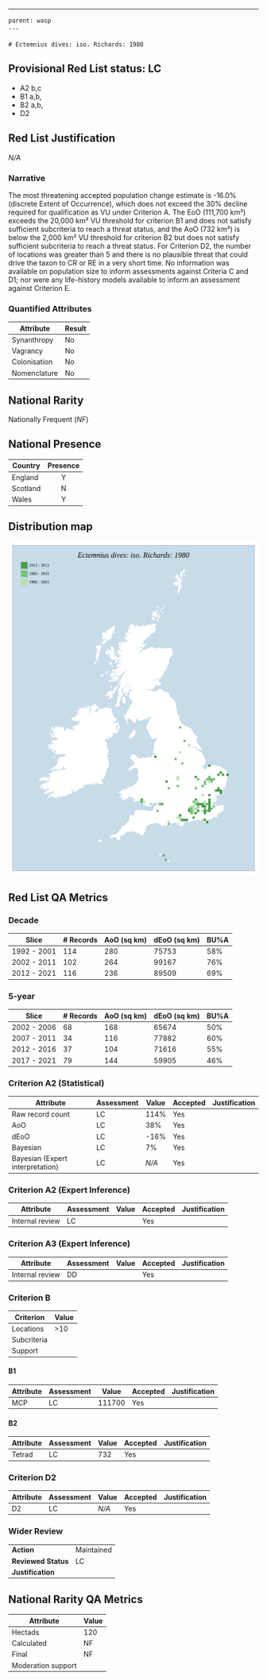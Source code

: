 ---
    parent: wasp
    ---

    # Ectemnius dives: iso. Richards: 1980

## Provisional Red List status: LC
- A2 b,c
- B1 a,b, 
- B2 a,b, 
- D2

## Red List Justification
*N/A*
### Narrative


The most threatening accepted population change estimate is -16.0% (discrete Extent of Occurrence), which does not exceed the 30% decline required for qualification as VU under Criterion A. The EoO (111,700 km²) exceeds the 20,000 km² VU threshold for criterion B1 and does not satisfy sufficient subcriteria to reach a threat status, and the AoO (732 km²) is below the 2,000 km² VU threshold for criterion B2 but does not satisfy sufficient subcriteria to reach a threat status. For Criterion D2, the number of locations was greater than 5 and there is no plausible threat that could drive the taxon to CR or RE in a very short time. No information was available on population size to inform assessments against Criteria C and D1; nor were any life-history models available to inform an assessment against Criterion E.
### Quantified Attributes
|Attribute|Result|
|---|---|
|Synanthropy|No|
|Vagrancy|No|
|Colonisation|No|
|Nomenclature|No|


## National Rarity
Nationally Frequent (*NF*)

## National Presence
|Country|Presence
|---|:-:|
|England|Y|
|Scotland|N|
|Wales|Y|


## Distribution map
![](../map/261.svg)

## Red List QA Metrics
### Decade
| Slice | # Records | AoO (sq km) | dEoO (sq km) |BU%A |
|---|---|---|---|---|
|1992 - 2001|114|280|75753|58%|
|2002 - 2011|102|264|99167|76%|
|2012 - 2021|116|236|89509|69%|
### 5-year
| Slice | # Records | AoO (sq km) | dEoO (sq km) |BU%A |
|---|---|---|---|---|
|2002 - 2006|68|168|65674|50%|
|2007 - 2011|34|116|77882|60%|
|2012 - 2016|37|104|71616|55%|
|2017 - 2021|79|144|59905|46%|
### Criterion A2 (Statistical)
|Attribute|Assessment|Value|Accepted|Justification
|---|---|---|---|---|
|Raw record count|LC|114%|Yes||
|AoO|LC|38%|Yes||
|dEoO|LC|-16%|Yes||
|Bayesian|LC|7%|Yes||
|Bayesian (Expert interpretation)|LC|*N/A*|Yes||
### Criterion A2 (Expert Inference)
|Attribute|Assessment|Value|Accepted|Justification
|---|---|---|---|---|
|Internal review|LC||Yes||
### Criterion A3 (Expert Inference)
|Attribute|Assessment|Value|Accepted|Justification
|---|---|---|---|---|
|Internal review|DD||Yes||
### Criterion B
|Criterion| Value|
|---|---|
|Locations|>10|
|Subcriteria||
|Support||
#### B1
|Attribute|Assessment|Value|Accepted|Justification
|---|---|---|---|---|
|MCP|LC|111700|Yes||
#### B2
|Attribute|Assessment|Value|Accepted|Justification
|---|---|---|---|---|
|Tetrad|LC|732|Yes||
### Criterion D2
|Attribute|Assessment|Value|Accepted|Justification
|---|---|---|---|---|
|D2|LC|*N/A*|Yes||
### Wider Review
|  |  |
|---|---|
|**Action**|Maintained|
|**Reviewed Status**|LC|
|**Justification**||


## National Rarity QA Metrics
|Attribute|Value|
|---|---|
|Hectads|120|
|Calculated|NF|
|Final|NF|
|Moderation support||


